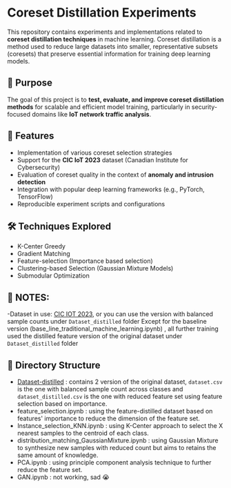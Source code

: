 # Coreset Distillation Experiments

This repository contains experiments and implementations related to **coreset distillation techniques** in machine learning. Coreset distillation is a method used to reduce large datasets into smaller, representative subsets (coresets) that preserve essential information for training deep learning models.

## 🚀 Purpose

The goal of this project is to **test, evaluate, and improve coreset distillation methods** for scalable and efficient model training, particularly in security-focused domains like **IoT network traffic analysis**.

## 🧪 Features

- Implementation of various coreset selection strategies
- Support for the **CIC IoT 2023** dataset (Canadian Institute for Cybersecurity)
- Evaluation of coreset quality in the context of **anomaly and intrusion detection**
- Integration with popular deep learning frameworks (e.g., PyTorch, TensorFlow)
- Reproducible experiment scripts and configurations

## 🛠 Techniques Explored

- K-Center Greedy 
- Gradient Matching
- Feature-selection (Importance based selection)
- Clustering-based Selection (Gaussian Mixture Models)
- Submodular Optimization

## 📝 NOTES: 
-Dataset in use: [CIC IOT 2023](https://www.unb.ca/cic/datasets/iotdataset-2023.html), or you can use the version with balanced sample counts under `Dataset_distilled` folder
Except for the baseline version (base_line_traditional_machine_learning.ipynb) , all further training used the distilled feature version of the original dataset under `Dataset_distilled` folder

## 📁 Directory Structure
- [Dataset-distilled](/Dataset_distilled) : contains 2 version of the original dataset, `dataset.csv` is the one with balanced sample count across classes and `dataset_distilled.csv` is the one with reduced feature set using feature selection based on importance.
- feature_selection.ipynb : using the feature-distilled dataset based on features' importance to reduce the dimension of the feature set.
- Instance_selection_KNN.ipynb : using K-Center approach to select the X nearest samples to the centroid of each class.
- distribution_matching_GaussianMixture.ipynb : using Gaussian Mixture to synthesize new samples with reduced count but aims to retains the same amount of knowledge.
- PCA.ipynb : using principle component analysis technique to further reduce the feature set.
- GAN.ipynb : not working, sad 😭
